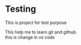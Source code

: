 # Testing
This is project for test purpose<br>

This help me to learn git and github <br> this is change in vs code 


